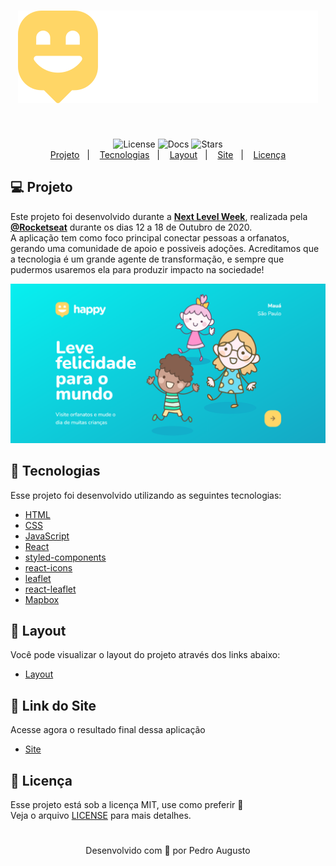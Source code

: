 <h1 align="center">
  <img src="/public/images/logo.svg" alt="logo"/>
</h1><br>
  
  <p align="center">
    <img src="https://img.shields.io/static/v1?label=license&message=MIT&color=8257E6&labelColor=121214" alt="License">
    <img src="https://img.shields.io/static/v1?label=docs&message=100%&color=8257E6&labelColor=121214" alt="Docs">
    <img src="https://img.shields.io/github/stars/P728/nlw_discovery_appHappy?label=stars&message=MIT&color=8257E6&labelColor=121214" alt="Stars">
  <br>
    <a href="#-projeto">Projeto</a>&nbsp;&nbsp;&nbsp;|&nbsp;&nbsp;&nbsp;
    <a href="#-tecnologias">Tecnologias</a>&nbsp;&nbsp;&nbsp;|&nbsp;&nbsp;&nbsp;
    <a href="#-layout">Layout</a>&nbsp;&nbsp;&nbsp;|&nbsp;&nbsp;&nbsp;
    <a href="#-link-do-site">Site</a>&nbsp;&nbsp;&nbsp;|&nbsp;&nbsp;&nbsp;
    <a href="#-licença">Licença</a>
  </p>

## 💻 Projeto

Este projeto foi desenvolvido durante a **[Next Level Week](https://nextlevelweek.com/)**, realizada pela **[@Rocketseat](https://github.com/Rocketseat)** durante os dias 12 a 18 de Outubro de 2020. <br> A aplicação tem como foco principal conectar pessoas a orfanatos, gerando uma comunidade de apoio e possiveis adoções. Acreditamos que a tecnologia é um grande agente de transformação, e sempre que pudermos usaremos ela para produzir impacto na sociedade!

![Screenshot](/print/print_home.png)

## 🚀 Tecnologias

Esse projeto foi desenvolvido utilizando as seguintes tecnologias:

- [HTML](https://developer.mozilla.org/en-US/docs/Web/HTML)
- [CSS](https://developer.mozilla.org/en-US/docs/Web/CSS)
- [JavaScript](https://developer.mozilla.org/en-US/docs/Web/JavaScript)
- [React](https://reactjs.org/)
- [styled-components](https://styled-components.com/)
- [react-icons](https://react-icons.github.io/react-icons/)
- [leaflet](https://leafletjs.com/)
- [react-leaflet](https://react-leaflet.js.org/)
- [Mapbox](https://mapbox.com)

## 🔖 Layout

Você pode visualizar o layout do projeto através dos links abaixo:

- [Layout](https://www.figma.com/file/mDEbnoojksG4w8sOxmudh3/Happy-Web?node-id=0%3A1) 

## 🔖 Link do Site

Acesse agora o resultado final dessa aplicação

- [Site](https://p728.github.io/nlw_discovery_appHappy/) 

## 📝 Licença

Esse projeto está sob a licença MIT, use como preferir 💜 <br> Veja o arquivo [LICENSE](LICENSE) para mais detalhes.

#

<p align="center">Desenvolvido com 💜 por Pedro Augusto</p>

